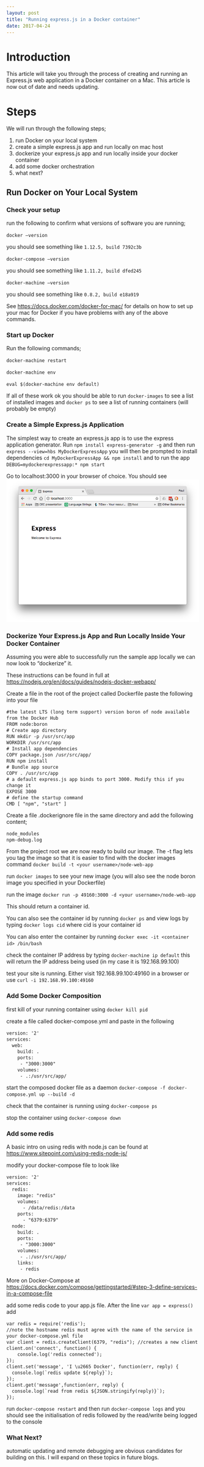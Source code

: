 ```yaml
---
layout: post
title: "Running express.js in a Docker container"
date: 2017-04-24
---
```

# Introduction

This article will take you through the process of creating and running an Express.js web application in a Docker container on a Mac.  This article is now out of date and needs updating.

# Steps

We will run through the following steps;
1. run Docker on your local system
2. create a simple express.js app and run locally on mac host
3. dockerize your express.js app and run locally inside your docker container
4. add some docker orchestration
5. what next?


## Run Docker on Your Local System

### Check your setup

run the following to confirm what versions of software you are running;

`docker —version`


you should see something like `1.12.5, build 7392c3b`


`docker-compose —version`


you should see something like `1.11.2, build dfed245`


`docker-machine —version`


you should see something like `0.8.2, build e18a919`


See <https://docs.docker.com/docker-for-mac/> for details on how to set up your mac for Docker if you have problems with any of the above commands.

### Start up Docker

Run the following commands;

`docker-machine restart`


`docker-machine env`


`eval $(docker-machine env default)`


If all of these work ok you should be able to run `docker-images` to see a list of installed images and `docker ps` to see a list of running containers (will probably be empty)

### Create a Simple Express.js Application

The simplest way to create an express.js app is to use the express application generator.  Run `npm install express-generator -g` and then run `express --view=hbs MyDockerExpressApp` you will then be prompted to install dependencies `cd MyDockerExpressApp && npm install` and to run the app `DEBUG=mydockerexpressapp:* npm start`

Go to localhost:3000 in your browser of choice.  You should see ![standard Express.js landing page](/images/expresswithdocker.png)

### Dockerize Your Express.js App and Run Locally Inside Your Docker Container

Assuming you were able to successfully run the sample app locally we can now look to “dockerize” it.

These instructions can be found in full at <https://nodejs.org/en/docs/guides/nodejs-docker-webapp/>


Create a file in the root of the project called Dockerfile
paste the following into your file

```
#the latest LTS (long term support) version boron of node available from the Docker Hub
FROM node:boron
# Create app directory
RUN mkdir -p /usr/src/app
WORKDIR /usr/src/app
# Install app dependencies
COPY package.json /usr/src/app/
RUN npm install
# Bundle app source
COPY . /usr/src/app
# a default express.js app binds to port 3000. Modify this if you change it
EXPOSE 3000
# define the startup command
CMD [ "npm", "start" ]
```


Create a file .dockerignore file in the same directory and add the following content;

```
node_modules
npm-debug.log
```

From the project root we are now ready to build our image.  The -t flag lets you tag the image so that it is easier to find with the docker images command `docker build -t <your username>/node-web-app`


run `docker images` to see your new image (you will also see the node boron image you specified in your Dockerfile)

run the image `docker run -p 49160:3000 -d <your username>/node-web-app`

This should return a container id.

You can also see the container id by running `docker ps` and view logs by typing
`docker logs cid` where cid is your container id

You can also enter the container by running `docker exec -it <container id> /bin/bash`

check the container IP address by typing `docker-machine ip default` this will return the IP address being used (in my case it is 192.168.99.100)

test your site is running.  Either visit 192.168.99.100:49160 in a browser or use `curl -i 192.168.99.100:49160`

### Add Some Docker Composition
first kill of your running container using `docker kill pid`

create a file called docker-compose.yml and paste in the following
```
version: '2'
services:
  web:
    build: .
    ports:
     - "3000:3000"
    volumes:
     - .:/usr/src/app/
```


start the composed docker file as a daemon `docker-compose -f docker-compose.yml up --build -d`

check that the container is running using `docker-compose ps`

stop the container using `docker-compose down`


### Add some redis

A basic intro on using redis with node.js can be found at
<https://www.sitepoint.com/using-redis-node-js/>

modify your docker-compose file to look like
```
version: '2'
services:
  redis:
    image: "redis"
    volumes:
      - /data/redis:/data
    ports:
      - "6379:6379"
  node:
    build: .
    ports:
     - "3000:3000"
    volumes:
     - .:/usr/src/app/
    links:
     - redis
```

More on Docker-Compose at
<https://docs.docker.com/compose/gettingstarted/#step-3-define-services-in-a-compose-file>

add some redis code to your app.js file.  After the line `var app = express()` add
```
var redis = require('redis');
//note the hostname redis must agree with the name of the service in your docker-compose.yml file
var client = redis.createClient(6379, "redis"); //creates a new client
client.on('connect', function() {
    console.log('redis connected');
});
client.set('message', 'I \u2665 Docker', function(err, reply) {
  console.log(`redis update ${reply}`);
});
client.get('message',function(err, reply) {
  console.log(`read from redis ${JSON.stringify(reply)}`);
});
```

run `docker-compose restart` and then run `docker-compose logs` and you should see the initialisation of redis followed by the read/write being logged to the console

### What Next?
automatic updating and remote debugging are obvious candidates for building on this. I will expand on these topics in future blogs.
